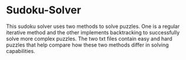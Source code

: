 # Sudoku-Solver
This sudoku solver uses two methods to solve puzzles. One is a regular iterative method and the other implements backtracking to successfully solve more complex puzzles. The two txt files contain easy and hard puzzles that help compare how these two methods differ in solving capabilities. 
